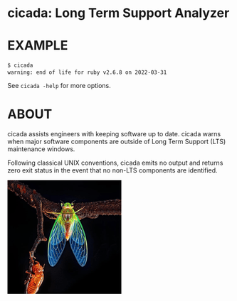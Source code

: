 # cicada: Long Term Support Analyzer

# EXAMPLE

```console
$ cicada
warning: end of life for ruby v2.6.8 on 2022-03-31
```

See `cicada -help` for more options.

# ABOUT

cicada assists engineers with keeping software up to date. cicada warns when major software components are outside of Long Term Support (LTS) maintenance windows.

Following classical UNIX conventions, cicada emits no output and returns zero exit status in the event that no non-LTS components are identified.

![cicada molt](cicada.png)

